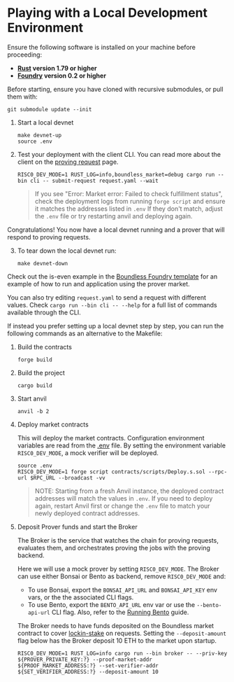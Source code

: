 # Playing with a Local Development Environment

Ensure the following software is installed on your machine before proceeding:

- **[Rust](https://www.rust-lang.org/tools/install) version 1.79 or higher**
- **[Foundry](https://book.getfoundry.sh/getting-started/installation) version 0.2 or higher**

Before starting, ensure you have cloned with recursive submodules, or pull them with:

```console
git submodule update --init
```

1. Start a local devnet
   ```console
   make devnet-up
   source .env
   ```

2. Test your deployment with the client CLI.
   You can read more about the client on the [proving request](../market/proving_request.md) page.

   ```console
   RISC0_DEV_MODE=1 RUST_LOG=info,boundless_market=debug cargo run --bin cli -- submit-request request.yaml --wait
   ```

   > If you see "Error: Market error: Failed to check fulfillment status",
   > check the deployment logs from running `forge script` and ensure it matches the addresses listed in `.env`
   > If they don't match, adjust the `.env` file or try restarting anvil and deploying again.

Congratulations! You now have a local devnet running and a prover that will respond to proving requests.

3. To tear down the local devnet run:

   ```console
   make devnet-down
   ```

Check out the is-even example in the [Boundless Foundry template][boundless-foundry-template] for an example of how to run and application using the prover market.

You can also try editing `request.yaml` to send a request with different values.
Check `cargo run --bin cli -- --help` for a full list of commands available through the CLI.

If instead you prefer setting up a local devnet step by step, you can run the following commands as an alternative to the Makefile:

1. Build the contracts

   ```console
   forge build
   ```

2. Build the project

   ```console
   cargo build
   ```

3. Start anvil

   ```console
   anvil -b 2
   ```

4. Deploy market contracts

   This will deploy the market contracts.
   Configuration environment variables are read from the [.env](../../../.env) file.
   By setting the environment variable `RISC0_DEV_MODE`, a mock verifier will be deployed.

   ```console
   source .env
   RISC0_DEV_MODE=1 forge script contracts/scripts/Deploy.s.sol --rpc-url $RPC_URL --broadcast -vv
   ```

   > NOTE: Starting from a fresh Anvil instance, the deployed contract addresses will match the values in `.env`.
   > If you need to deploy again, restart Anvil first or change the `.env` file to match your newly deployed contract addresses.

5. Deposit Prover funds and start the Broker

   The Broker is the service that watches the chain for proving requests, evaluates them, and orchestrates proving the jobs with the proving backend.

   Here we will use a mock prover by setting `RISC0_DEV_MODE`.
   The Broker can use either Bonsai or Bento as backend, remove `RISC0_DEV_MODE` and:

   - To use Bonsai, export the `BONSAI_API_URL` and `BONSAI_API_KEY` env vars, or the the associated CLI flags.
   - To use Bento, export the `BENTO_API_URL` env var or use the `--bento-api-url` CLI flag.
     Also, refer to the [Running Bento](../bento/running_bento.md) guide.

   The Broker needs to have funds deposited on the Boundless market contract to cover [lockin-stake][rfc-order-matching] on requests.
   Setting the `--deposit-amount` flag below has the Broker deposit 10 ETH to the market upon startup.

   ```console
   RISC0_DEV_MODE=1 RUST_LOG=info cargo run --bin broker -- --priv-key ${PROVER_PRIVATE_KEY:?} --proof-market-addr ${PROOF_MARKET_ADDRESS:?} --set-verifier-addr ${SET_VERIFIER_ADDRESS:?} --deposit-amount 10
   ```

[rfc-order-matching]: ../market/prover_market_rfc.md#order-placement-and-matching
[boundless-foundry-template]: https://github.com/boundless-xyz/boundless-foundry-template/
